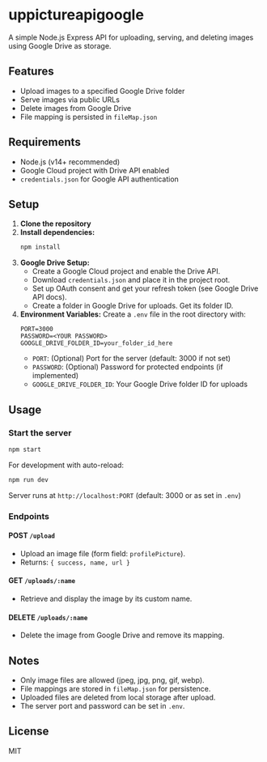 # uppictureapigoogle

A simple Node.js Express API for uploading, serving, and deleting images using Google Drive as storage.

## Features

- Upload images to a specified Google Drive folder
- Serve images via public URLs
- Delete images from Google Drive
- File mapping is persisted in `fileMap.json`

## Requirements

- Node.js (v14+ recommended)
- Google Cloud project with Drive API enabled
- `credentials.json` for Google API authentication

## Setup

1. **Clone the repository**
2. **Install dependencies:**
   ```bash
   npm install
   ```
3. **Google Drive Setup:**
   - Create a Google Cloud project and enable the Drive API.
   - Download `credentials.json` and place it in the project root.
   - Set up OAuth consent and get your refresh token (see Google Drive API docs).
   - Create a folder in Google Drive for uploads. Get its folder ID.
4. **Environment Variables:**
   Create a `.env` file in the root directory with:
   ```env
   PORT=3000
   PASSWORD=<YOUR PASSWORD>
   GOOGLE_DRIVE_FOLDER_ID=your_folder_id_here
   ```
   - `PORT`: (Optional) Port for the server (default: 3000 if not set)
   - `PASSWORD`: (Optional) Password for protected endpoints (if implemented)
   - `GOOGLE_DRIVE_FOLDER_ID`: Your Google Drive folder ID for uploads

## Usage

### Start the server

```bash
npm start
```

For development with auto-reload:

```bash
npm run dev
```

Server runs at `http://localhost:PORT` (default: 3000 or as set in `.env`)

### Endpoints

#### POST `/upload`

- Upload an image file (form field: `profilePicture`).
- Returns: `{ success, name, url }`

#### GET `/uploads/:name`

- Retrieve and display the image by its custom name.

#### DELETE `/uploads/:name`

- Delete the image from Google Drive and remove its mapping.

## Notes

- Only image files are allowed (jpeg, jpg, png, gif, webp).
- File mappings are stored in `fileMap.json` for persistence.
- Uploaded files are deleted from local storage after upload.
- The server port and password can be set in `.env`.

## License

MIT
